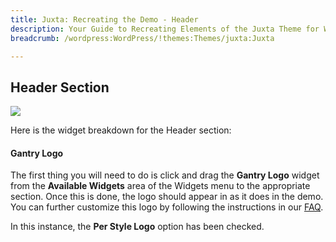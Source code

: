 ```yaml
---
title: Juxta: Recreating the Demo - Header
description: Your Guide to Recreating Elements of the Juxta Theme for WordPress
breadcrumb: /wordpress:WordPress/!themes:Themes/juxta:Juxta

---
```


Header Section
-----

![][demo]

Here is the widget breakdown for the Header section:

#### Gantry Logo

The first thing you will need to do is click and drag the **Gantry Logo** widget from the **Available Widgets** area of the Widgets menu to the appropriate section. Once this is done, the logo should appear in as it does in the demo. You can further customize this logo by following the instructions in our [FAQ][faq].

In this instance, the **Per Style Logo** option has been checked.

[demo]: assets/demo_2.jpeg
[menu]: ../../start/menus.md
[faq]: faq.md
